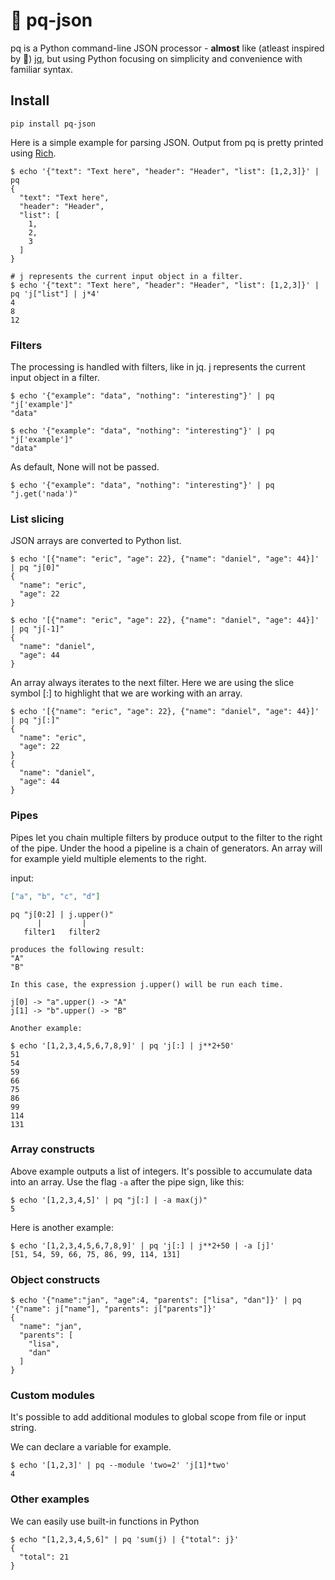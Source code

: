 # 📎️ pq-json
pq is a Python command-line JSON processor - **almost** like (atleast inspired by 🐶️) [jq](https://github.com/stedolan/jq), but using Python focusing on simplicity and convenience with familiar syntax.

## Install
```
pip install pq-json
```


Here is a simple example for parsing JSON. Output from pq is pretty printed using [Rich](https://github.com/Textualize/rich).
```
$ echo '{"text": "Text here", "header": "Header", "list": [1,2,3]}' | pq
{
  "text": "Text here",
  "header": "Header",
  "list": [
    1,
    2,
    3
  ]
}

# j represents the current input object in a filter. 
$ echo '{"text": "Text here", "header": "Header", "list": [1,2,3]}' | pq 'j["list"] | j*4'
4
8
12

```

### Filters
The processing is handled with filters, like in jq.
j represents the current input object in a filter. 
```
$ echo '{"example": "data", "nothing": "interesting"}' | pq "j['example']"
"data"
```

```
$ echo '{"example": "data", "nothing": "interesting"}' | pq "j['example']"
"data"
```

As default, None will not be passed.
```
$ echo '{"example": "data", "nothing": "interesting"}' | pq "j.get('nada')"

```

### List slicing

JSON arrays are converted to Python list. 
```
$ echo '[{"name": "eric", "age": 22}, {"name": "daniel", "age": 44}]' | pq "j[0]"
{
  "name": "eric",
  "age": 22
}
```
```
$ echo '[{"name": "eric", "age": 22}, {"name": "daniel", "age": 44}]' | pq "j[-1]"
{
  "name": "daniel",
  "age": 44
}
```

An array always iterates to the next filter. Here we are using the slice symbol [:] to highlight that we are working with an array. 
```
$ echo '[{"name": "eric", "age": 22}, {"name": "daniel", "age": 44}]' | pq "j[:]"
{
  "name": "eric",
  "age": 22
}
{
  "name": "daniel",
  "age": 44
}
```



### Pipes
Pipes let you chain multiple filters by produce output to the filter to the right of the pipe. Under the hood a pipeline is a chain of generators. An array will for example yield multiple elements to the right. 

input: 
```json
["a", "b", "c", "d"]
```
```
pq "j[0:2] | j.upper()"
      |         |
   filter1   filter2

produces the following result:
"A"
"B"

In this case, the expression j.upper() will be run each time.

j[0] -> "a".upper() -> "A"
j[1] -> "b".upper() -> "B"

Another example:

$ echo '[1,2,3,4,5,6,7,8,9]' | pq 'j[:] | j**2+50'
51
54
59
66
75
86
99
114
131
```
### Array constructs
Above example outputs a list of integers. It's possible to accumulate data into an array. Use the flag ```-a``` after the pipe sign, like this:
```
$ echo '[1,2,3,4,5]' | pq "j[:] | -a max(j)"
5
```
Here is another example:
```
$ echo '[1,2,3,4,5,6,7,8,9]' | pq 'j[:] | j**2+50 | -a [j]'
[51, 54, 59, 66, 75, 86, 99, 114, 131]
```
### Object constructs
```
$ echo '{"name":"jan", "age":4, "parents": ["lisa", "dan"]}' | pq '{"name": j["name"], "parents": j["parents"]}'
{
  "name": "jan",
  "parents": [
    "lisa",
    "dan"
  ]
}
```
### Custom modules

It's possible to add additional modules to global scope from file or input string.

We can declare a variable for example.
```
$ echo '[1,2,3]' | pq --module 'two=2' 'j[1]*two'
4
```



### Other examples

We can easily use built-in functions in Python
```
$ echo "[1,2,3,4,5,6]" | pq 'sum(j) | {"total": j}'
{
  "total": 21
}
```
